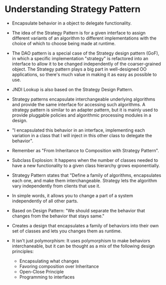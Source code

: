 # Understanding Strategy Pattern

- Encapsulate behavior in a object to delegate functionality.

- The idea of the Strategy Pattern is for a given interface to assign different variants of an algorithm to different implementations with the choice of which to choose being made at runtime.

- The DAO pattern is a special case of the Strategy design pattern (GoF), in which a specific implementation "strategy" is refactored into an interface to allow it to be changed independently of the coarser-grained object. The Strategy pattern plays a big part in well-designed OO applications, so there's much value in making it as easy as possible to use.

- JNDI Lookup is also based on the Strategy Design Pattern.

- Strategy patterns encapsulate interchangeable underlying algorithms and provide the same interface for accessing such algorithms. A strategy pattern is similar to an adapter pattern, but it is mainly used to provide pluggable policies and algorithmic processing modules in a design.

- "I encapsulated this behavior in an interface, implementing each variation in a class that I will inject in this other class to delegate the behavior".

- Remember as "From Inheritance to Composition with Strategy Pattern".

- Subclass Explosion: It happens when the number of classes needed to have a new functionality to a given class hierarchy grows exponentially.

- Strategy Pattern states that "Define a family of algorithms, encapsulates each one, and make them interchangeable. Strategy lets the algorithm vary independently from clients that use it.

- In simple words, it allows you to change a part of a system independently of all other parts.

- Based on Design Pattern: "We should separate the behavior that changes from the behavior that stays same."

- Creates a design that encapsulates a family of behaviors into their own set of classes and lets you changes them as runtime.

- It isn't just polymorphism: It uses polymorphism to make behaviors interchaneable, but it can be thought as a mix of the following design principles:
  - Encapsulating what changes
  - Favoring composition over Inheritance
  - Open-Close Principle
  - Programming to interfaces
